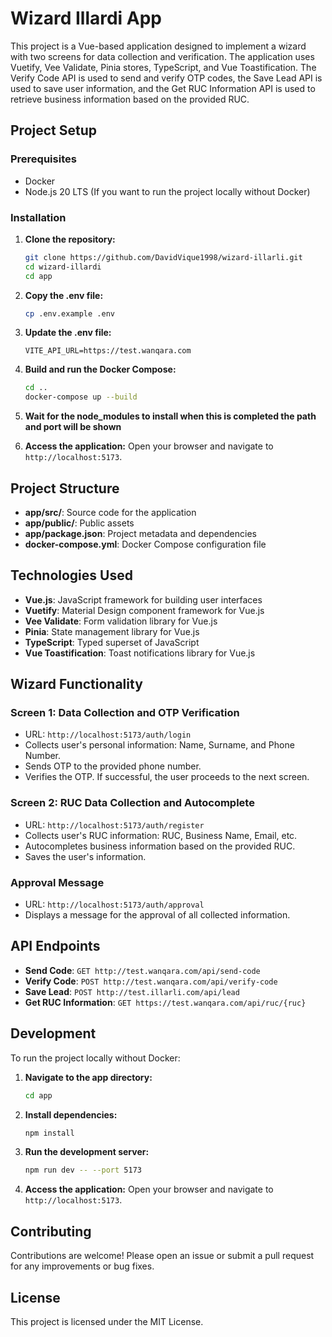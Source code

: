 
# Wizard Illardi App

This project is a Vue-based application designed to implement a wizard with two screens for data collection and verification. The application uses Vuetify, Vee Validate, Pinia stores, TypeScript, and Vue Toastification. The Verify Code API is used to send and verify OTP codes, the Save Lead API is used to save user information, and the Get RUC Information API is used to retrieve business information based on the provided RUC.

## Project Setup

### Prerequisites

- Docker
- Node.js 20 LTS (If you want to run the project locally without Docker)

### Installation

1. **Clone the repository:**
   ```sh
   git clone https://github.com/DavidVique1998/wizard-illarli.git
   cd wizard-illardi
   cd app
   ```

2. **Copy the .env file:**
   ```sh
   cp .env.example .env
   ```

3. **Update the .env file:**
   ```
   VITE_API_URL=https://test.wanqara.com
   ```

4. **Build and run the Docker Compose:**
   ```sh
   cd ..
   docker-compose up --build
   ```
5. **Wait for the node_modules to install when this is completed the path and port will be shown**

6. **Access the application:**
   Open your browser and navigate to `http://localhost:5173`.

## Project Structure

- **app/src/**: Source code for the application
- **app/public/**: Public assets
- **app/package.json**: Project metadata and dependencies
- **docker-compose.yml**: Docker Compose configuration file

## Technologies Used

- **Vue.js**: JavaScript framework for building user interfaces
- **Vuetify**: Material Design component framework for Vue.js
- **Vee Validate**: Form validation library for Vue.js
- **Pinia**: State management library for Vue.js
- **TypeScript**: Typed superset of JavaScript
- **Vue Toastification**: Toast notifications library for Vue.js

## Wizard Functionality

### Screen 1: Data Collection and OTP Verification

- URL: `http://localhost:5173/auth/login`
- Collects user's personal information: Name, Surname, and Phone Number.
- Sends OTP to the provided phone number.
- Verifies the OTP. If successful, the user proceeds to the next screen.

### Screen 2: RUC Data Collection and Autocomplete

- URL: `http://localhost:5173/auth/register`
- Collects user's RUC information: RUC, Business Name, Email, etc.
- Autocompletes business information based on the provided RUC.
- Saves the user's information.

### Approval Message

- URL: `http://localhost:5173/auth/approval`
- Displays a message for the approval of all collected information.

## API Endpoints

- **Send Code**: `GET http://test.wanqara.com/api/send-code`
- **Verify Code**: `POST http://test.wanqara.com/api/verify-code`
- **Save Lead**: `POST http://test.illarli.com/api/lead`
- **Get RUC Information**: `GET https://test.wanqara.com/api/ruc/{ruc}`

## Development

To run the project locally without Docker:

1. **Navigate to the app directory:**
   ```sh
   cd app
   ```

2. **Install dependencies:**
   ```sh
   npm install
   ```

3. **Run the development server:**
   ```sh
   npm run dev -- --port 5173
   ```

4. **Access the application:**
   Open your browser and navigate to `http://localhost:5173`.

## Contributing

Contributions are welcome! Please open an issue or submit a pull request for any improvements or bug fixes.

## License

This project is licensed under the MIT License.